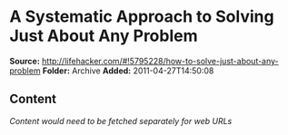 # A Systematic Approach to Solving Just About Any Problem

**Source:** http://lifehacker.com/#!5795228/how-to-solve-just-about-any-problem
**Folder:** Archive
**Added:** 2011-04-27T14:50:08




## Content
*Content would need to be fetched separately for web URLs*
